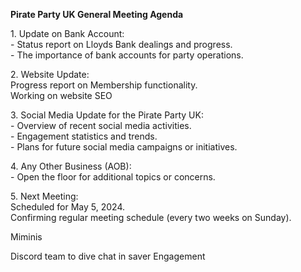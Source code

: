 **Pirate Party UK General Meeting Agenda**

1\. Update on Bank Account:  
   \- Status report on Lloyds Bank dealings and progress.  
   \- The importance of bank accounts for party operations.

2\. Website Update:  
Progress report on Membership functionality.  
Working on website SEO

3\. Social Media Update for the Pirate Party UK:  
   \- Overview of recent social media activities.  
   \- Engagement statistics and trends.  
   \- Plans for future social media campaigns or initiatives.

4\. Any Other Business (AOB):  
   \- Open the floor for additional topics or concerns.

5\. Next Meeting:  
Scheduled for May  5, 2024\.  
Confirming regular meeting schedule (every two weeks on Sunday).

Miminis 

Discord team to dive chat in saver Engagement